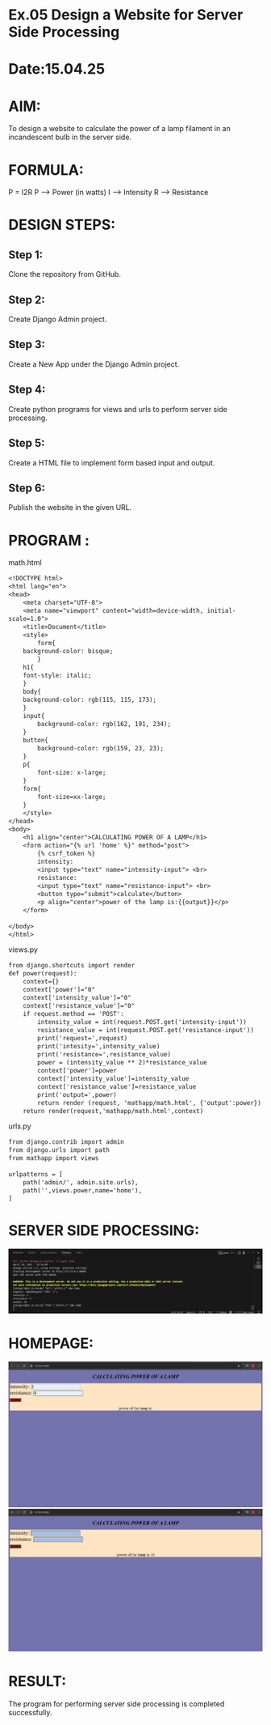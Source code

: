 # Ex.05 Design a Website for Server Side Processing
# Date:15.04.25
# AIM:
To design a website to calculate the power of a lamp filament in an incandescent bulb in the server side.

# FORMULA:
P = I2R
P --> Power (in watts)
 I --> Intensity
 R --> Resistance

# DESIGN STEPS:
## Step 1:
Clone the repository from GitHub.

## Step 2:
Create Django Admin project.

## Step 3:
Create a New App under the Django Admin project.

## Step 4:
Create python programs for views and urls to perform server side processing.

## Step 5:
Create a HTML file to implement form based input and output.

## Step 6:
Publish the website in the given URL.

# PROGRAM :
math.html
```
<!DOCTYPE html>
<html lang="en">
<head>
    <meta charset="UTF-8">
    <meta name="viewport" content="width=device-width, initial-scale=1.0">
    <title>Document</title>
    <style>
        form{
    background-color: bisque;
        }
    h1{
    font-style: italic;
    }
    body{
    background-color: rgb(115, 115, 173);
    }
    input{
        background-color: rgb(162, 191, 234);
    }
    button{
        background-color: rgb(159, 23, 23);
    }
    p{
        font-size: x-large;
    }
    form{
        font-size=xx-large;
    }
    </style>
</head>
<body>
    <h1 align="center">CALCULATING POWER OF A LAMP</h1>
    <form action="{% url 'home' %}" method="post">
        {% csrf_token %}
        intensity:
        <input type="text" name="intensity-input"> <br>
        resistance:
        <input type="text" name="resistance-input"> <br>
        <button type="submit">calculate</button>
        <p align="center">power of the lamp is:{{output}}</p>
    </form>
    
</body>
</html>
```
views.py
```
from django.shortcuts import render
def power(request):
    context={}
    context['power']="0"
    context['intensity_value']="0"
    context['resistance_value']="0"
    if request.method == 'POST':
        intensity_value = int(request.POST.get('intensity-input'))
        resistance_value = int(request.POST.get('resistance-input'))
        print('request=',request)
        print('intesity=',intensity_value)
        print('resistance=',resistance_value)
        power = (intensity_value ** 2)*resistance_value
        context['power']=power
        context['intensity_value']=intensity_value
        context['resistance_value']=resistance_value
        print('output=',power)
        return render (request, 'mathapp/math.html', {'output':power})
    return render(request,'mathapp/math.html',context)
```
urls.py
```
from django.contrib import admin
from django.urls import path
from mathapp import views

urlpatterns = [
    path('admin/', admin.site.urls),
    path('',views.power,name='home'),
]
```
# SERVER SIDE PROCESSING:
![alt text](<praveena/mathapp/templates/mathapp/Screenshot 2025-04-24 213641.png>)
# HOMEPAGE:
![alt text](<praveena/mathapp/templates/mathapp/Screenshot 2025-04-24 213618.png>)
![alt text](<praveena/mathapp/templates/mathapp/Screenshot 2025-04-24 213627.png>)

# RESULT:
The program for performing server side processing is completed successfully.
